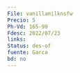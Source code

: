 ```yaml
---
File: vanillamilknsfw
Precio: 5
Ph-Vd: 165-99
Fdesc: 2022/07/23
links: 
Status: des-of
fuente: Garca
bd: no
---
```

